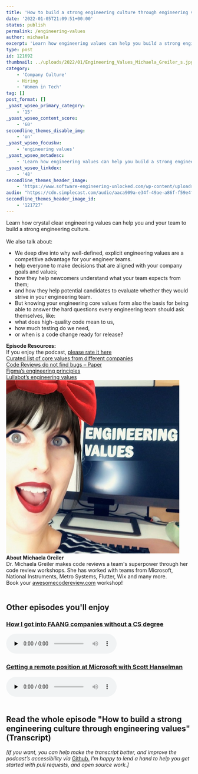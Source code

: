 ```yaml
---
title: 'How to build a strong engineering culture through engineering values'
date: '2022-01-05T21:09:51+00:00'
status: publish
permalink: /engineering-values
author: michaela
excerpt: 'Learn how engineering values can help you build a strong engineering culture and empower your developers to make decisions that are aligned with your goals.'
type: post
id: 121692
thumbnail: ../uploads/2022/01/Engineering_Values_Michaela_Greiler_s.jpg
category:
    - 'Company Culture'
    - Hiring
    - 'Women in Tech'
tag: []
post_format: []
_yoast_wpseo_primary_category:
    - '15'
_yoast_wpseo_content_score:
    - '60'
secondline_themes_disable_img:
    - 'on'
_yoast_wpseo_focuskw:
    - 'engineering values'
_yoast_wpseo_metadesc:
    - 'Learn how engineering values can help you build a strong engineering culture and empower your developers to make decisions that are aligned with your goals.'
_yoast_wpseo_linkdex:
    - '48'
secondline_themes_header_image:
    - 'https://www.software-engineering-unlocked.com/wp-content/uploads/2022/01/Michaela-Greiler-Engineering-Values-BG.jpg'
audio: "https://cdn.simplecast.com/audio/aaca909a-e34f-49ae-a86f-f59e4fa807f0/episodes/f5b713b5-ded9-45ea-b6d6-b36020630d0b/audio/ba2428d5-9dff-4a7d-b6c1-78870f18387c/default_tc.mp3"
secondline_themes_header_image_id:
    - '121727'
---
```


<div class="episode-about">
Learn how crystal clear engineering values can help you and your team to build a strong engineering culture.
<br/> <br/>We also talk about:
<ul>
<li> We deep dive into why well-defined, explicit engineering values are a competitive advantage for your engineer teams.</li>
<li> help everyone to make decisions that are aligned with your company goals and values;</li>
<li> how they help newcomers understand what your team expects from them;</li>
<li> and how they help potential candidates to evaluate whether they would strive in your engineering team.</li>
<li> But knowing your engineering core values form also the basis for being able to answer the hard questions every engineering team should ask themselves, like:</li>
<li> what does high-quality code mean to us,</li>
<li> how much testing do we need,</li>
<li> or when is a code change ready for release?</li>

</ul>
</div>
<div class=" episode-links">
<b>Episode Resources:</b><br/>
If you enjoy the podcast, <a href="https://podcasts.apple.com/at/podcast/software-engineering-unlocked/id1477527378">please rate it here</a><br/>
<a href="https://github.com/mgreiler/awesome-engineering-values">Curated list of core values from different companies</a><br/>
<a href="https://www.michaelagreiler.com/wp-content/uploads/2019/02/Code-Reviews-Do-Not-Find-Bugs.-How-the-Current-Code-Review-Best-Practice-Slows-Us-Down.pdf">Code Reviews do not find bugs – Paper</a><br/>
<a href="https://www.figma.com/blog/figmas-engineering-values/">Figma’s engineering principles</a><br/>
<a href="https://www.lullabot.com/engineering-values">Lullabot’s engineering values</a><br/>
</div>

<div class="row pt-2 align-items-center">
<div class="col-4 guest-picture">
<img src="../uploads/2022/01/Engineering_Values_Michaela_Greiler_s.jpg" alt="Picture of Michaela Greiler"/>
</div>
<div class="col-8 guest-about">
<b>About Michaela Greiler</b><br/>
Dr. Michaela Greiler makes code reviews a team's superpower through her code review workshops. She has worked with teams from Microsoft, National Instruments, Metro Systems, Flutter, Wix and many more.
</div>
</div>

<div class="sponsorship">
Book your <a href="https://www.michaelagreiler.com/workshops">awesomecodereview.com</a> workshop!
</div> 
<br/>
<div>
  <h2>Other episodes you'll enjoy</h2>
    <div class="row-md-6">
      <div class="row g-0 border rounded overflow-hidden flex-md-row mb-4 shadow-sm h-md-250 position-relative">
          <div class="col p-4 d-flex flex-column position-static">
            <h3 class="mb-0"><a href="https://software-engineering-unlocked.com/faang-job-without-cs-degree/">How I got into FAANG companies without a CS degree</a></h3>
  <audio controls preload="none">
                <source src="https://cdn.simplecast.com/audio/aaca909a-e34f-49ae-a86f-f59e4fa807f0/episodes/2ec3af9e-9a17-4ccd-95df-0e9b1a03ecc6/audio/66ec2bf9-b1d0-4ae3-868e-9017bb8cc4ee/default_tc.mp3" />
              </audio>
          </div>
        </div>
      </div>
    <div class="row-md-6">
      <div class="row g-0 border rounded overflow-hidden flex-md-row mb-4 shadow-sm h-md-250 position-relative">
          <div class="col p-4 d-flex flex-column position-static">
            <h3 class="mb-0"><a href="https://software-engineering-unlocked.com/episode-2-scott-hanselman/">Getting a remote position at Microsoft with Scott Hanselman</a></h3>
  <audio controls preload="none">
                <source src="https://cdn.simplecast.com/audio/aaca90/aaca909a-e34f-49ae-a86f-f59e4fa807f0/b94c57a5-9afe-4853-be2f-b4d147fb62bf/scott_episode2_ready_tc.mp3" />
              </audio>
          </div>
        </div>
      </div>
</div>
<br/>

## Read the whole episode "How to build a strong engineering culture through engineering values" (Transcript)

_\[If you want, you can help make the transcript better, and improve the podcast’s accessibility via_ [Github](https://github.com/mgreiler/se-unlocked/tree/master/Transcripts)_[.](https://github.com/mgreiler/se-unlocked/tree/master/Transcripts) I’m happy to lend a hand to help you get started with pull requests, and open source work.\]_

 
